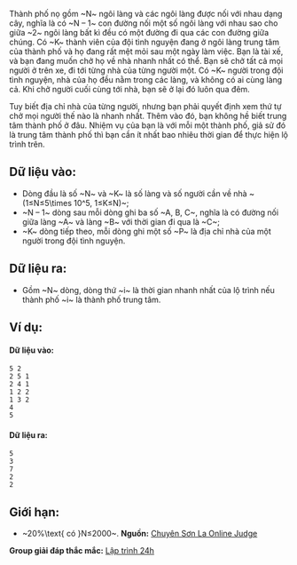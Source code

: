 Thành phố nọ gồm ~N~ ngôi làng và các ngôi làng được nối với nhau dạng cây, nghĩa là có ~N – 1~ con đường nối một số ngôi làng với nhau sao cho giữa ~2~ ngôi làng bất kì đều có một đường đi qua các con đường giữa chúng. Có ~K~ thành viên của đội tình nguyện đang ở ngôi làng trung tâm của thành phố và họ đang rất mệt mỏi sau một ngày làm việc. Bạn là tài xế, và bạn đang muốn chở họ về nhà nhanh nhất có thể. Bạn sẽ chở tất cả mọi người ở trên xe, đi tới từng nhà của từng người một. Có ~K~ người trong đội tình nguyện, nhà của họ đều nằm trong các làng, và không có ai cùng làng cả. Khi chở người cuối cùng tới nhà, bạn sẽ ở lại đó luôn qua đêm.

Tuy biết địa chỉ nhà của từng người, nhưng bạn phải quyết định xem thứ tự chở mọi người thế nào là nhanh nhất. Thêm vào đó, bạn không hề biết trung tâm thành phố ở đâu. Nhiệm vụ của bạn là với mỗi một thành phố, giả sử đó là trung tâm thành phố thì bạn cần ít nhất bao nhiêu thời gian để thực hiện lộ trình trên.

## Dữ liệu vào:
- Dòng đầu là số ~N~ và ~K~ là số làng và số người cần về nhà ~(1≤N≤5\times 10^5, 1≤K≤N)~;
- ~N – 1~ dòng sau mỗi dòng ghi ba số ~A, B, C~, nghĩa là có đường nối giữa làng ~A~ và làng ~B~ với thời gian đi qua là ~C~;
- ~K~ dòng tiếp theo, mỗi dòng ghi một số ~P~ là địa chỉ nhà của một người trong đội tình nguyện.

## Dữ liệu ra:
- Gồm ~N~ dòng, dòng thứ ~i~ là thời gian nhanh nhất của lộ trình nếu thành phố ~i~ là thành phố trung tâm.

## Ví dụ:
#### Dữ liệu vào:
```
5 2
2 5 1
2 4 1
1 2 2
1 3 2
4
5
```

#### Dữ liệu ra:
```
5
3
7
2
2
```

## Giới hạn:
- ~20\%\text{ có }N≤2000~.
**Nguồn:** [Chuyên Sơn La Online Judge](http://csloj.ddns.net/)

**Group giải đáp thắc mắc:** [Lập trình 24h](https://www.facebook.com/groups/1386904321519984)